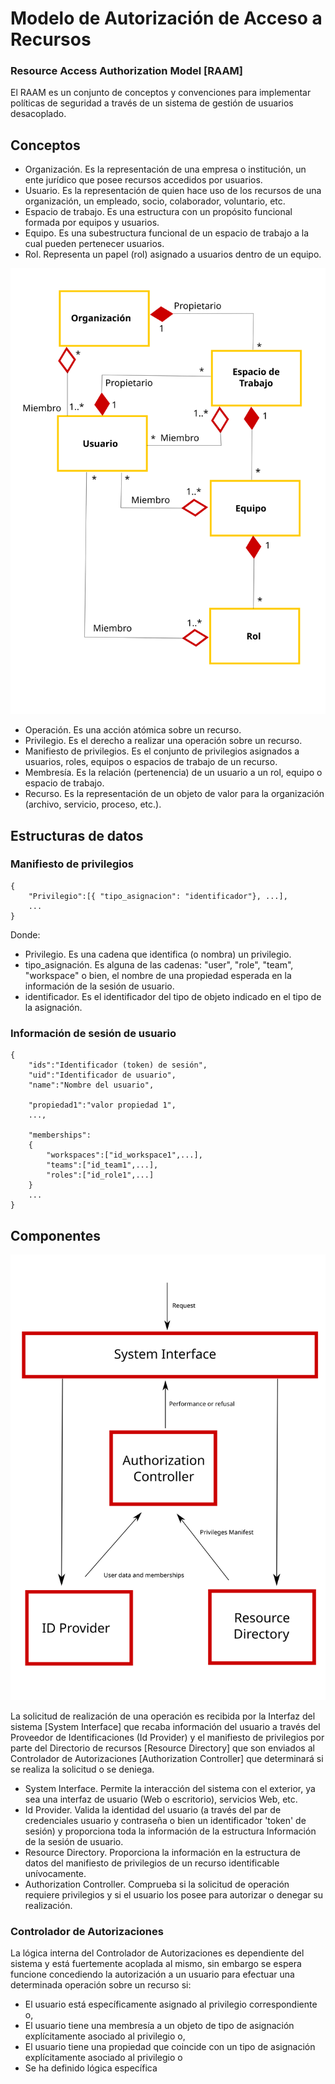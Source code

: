 # Modelo de Autorización de Acceso a Recursos 
### Resource Access Authorization Model [RAAM]

El RAAM es un conjunto de conceptos y convenciones para implementar políticas de seguridad a través de un sistema de gestión de usuarios desacoplado.

## Conceptos
* Organización. Es la representación de una empresa o institución, un ente jurídico que posee recursos accedidos por usuarios.
* Usuario. Es la representación de quien hace uso de los recursos de una organización, un empleado, socio, colaborador, voluntario, etc.
* Espacio de trabajo. Es una estructura con un propósito funcional formada por equipos y usuarios.
* Equipo. Es una subestructura funcional de un espacio de trabajo a la cual pueden pertenecer usuarios.
* Rol. Representa un papel (rol) asignado a usuarios dentro de un equipo. 

<img src="img/rel-elementos.svg"/>

* Operación. Es una acción atómica sobre un recurso.
* Privilegio. Es el derecho a realizar una operación sobre un recurso.
* Manifiesto de privilegios. Es el conjunto de privilegios asignados a usuarios, roles, equipos o espacios de trabajo de un recurso.
* Membresía. Es la relación (pertenencia) de un usuario a un rol, equipo o espacio de trabajo.
* Recurso. Es la representación de un objeto de valor para la organización (archivo, servicio,  proceso, etc.).


## Estructuras de datos

### Manifiesto de privilegios
```
{
	"Privilegio":[{ "tipo_asignacion": "identificador"}, ...],
	...
}
```
Donde:
* Privilegio. Es una cadena que identifica (o nombra) un privilegio.
* tipo_asignación. Es alguna de las cadenas: "user", "role", "team", "workspace" o bien, el nombre de una propiedad esperada en la información de la sesión de usuario.
* identificador. Es el identificador del tipo de objeto indicado en el tipo de la asignación.

### Información de sesión de usuario

```
{
	"ids":"Identificador (token) de sesión",
	"uid":"Identificador de usuario",
	"name":"Nombre del usuario",
	
	"propiedad1":"valor propiedad 1",
	...,
	
	"memberships":
	{
		"workspaces":["id_workspace1",...],
		"teams":["id_team1",...],
		"roles":["id_role1",...]
	}
	...
}
```

## Componentes
<img src="img/raam-components.svg"/>

La solicitud de realización de una operación es recibida por la Interfaz del sistema [System Interface] que recaba información del usuario  a través del Proveedor de Identificaciones (Id Provider) y el manifiesto de privilegios por parte del Directorio de recursos [Resource Directory] que son enviados al Controlador de Autorizaciones [Authorization Controller] que determinará si se realiza la solicitud o se deniega.

* System Interface. Permite la interacción del sistema con el exterior, ya sea una interfaz de usuario (Web o escritorio), servicios Web, etc.
* Id Provider. Valida la identidad del usuario (a través del par de credenciales usuario y contraseña o bien un identificador 'token' de sesión) y proporciona toda la información de la estructura Información de la sesión de usuario.
* Resource Directory. Proporciona la información en la estructura de datos del manifiesto de privilegios de un recurso identificable unívocamente.
* Authorization Controller. Comprueba si la solicitud de operación requiere privilegios y si el usuario los posee para autorizar o denegar su realización.

### Controlador de Autorizaciones
La lógica interna del Controlador de Autorizaciones es dependiente del sistema y está fuertemente acoplada al mismo, sin embargo se espera funcione concediendo la autorización a un usuario para efectuar una determinada operación sobre un recurso si:

* El usuario está específicamente asignado al privilegio correspondiente o,
* El usuario tiene una membresía a un objeto de tipo de asignación explícitamente asociado al privilegio o,
* El usuario tiene una propiedad que coincide con un tipo de asignación explícitamente asociado al privilegio o
* Se ha definido lógica específica 



